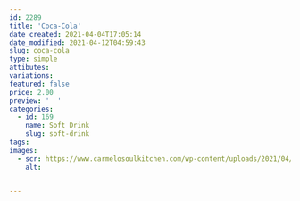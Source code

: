 ```yaml
---
id: 2289
title: 'Coca-Cola'
date_created: 2021-04-04T17:05:14
date_modified: 2021-04-12T04:59:43
slug: coca-cola
type: simple
attibutes: 
variations:
featured: false
price: 2.00
preview: '  '
categories: 
  - id: 169
    name: Soft Drink
    slug: soft-drink
tags: 
images: 
  - scr: https://www.carmelosoulkitchen.com/wp-content/uploads/2021/04/COCACOLA.png
    alt: 


---
```



